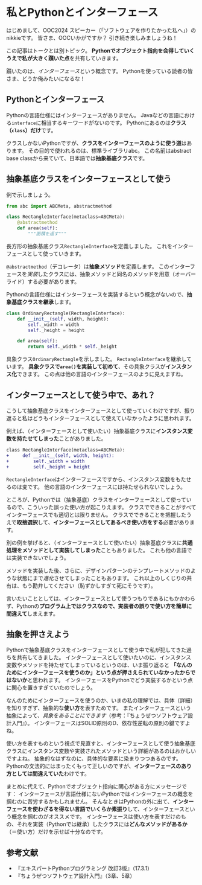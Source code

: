 # 私とPythonとインターフェース

はじめまして、OOC2024 スピーカー（「ソフトウェアを作りたかった私へ」）のnikkieです。
皆さま、OOCいかがですか？ 引き続き楽しみましょうね！

この記事はトークとは別トピック。
**Pythonでオブジェクト指向を会得していくうえで私が大きく躓いた点**を共有していきます。

躓いたのは、*インターフェース*という概念です。
Pythonを使っている読者の皆さま、どうか俺みたいになるな！

## Pythonとインターフェース

Pythonの言語仕様にはインターフェースがありません。
Javaなどの言語における`interface`に相当するキーワードがないのです。
Pythonにあるのは**クラス（`class`）だけ**です。

クラスしかないPythonですが、**クラスをインターフェースのように使う道**はあります。
その目的で使われるのは、標準ライブラリabc。
この名前はabstract base classから来ていて、日本語では**抽象基底クラス**です。

## 抽象基底クラスをインターフェースとして使う

例で示しましょう。

```python
from abc import ABCMeta, abstractmethod

class RectangleInterface(metaclass=ABCMeta):
    @abstractmethod
    def area(self):
        """面積を返す"""
```

長方形の抽象基底クラス`RectangleInterface`を定義しました。
これをインターフェースとして使っていきます。

`@abstractmethod`（デコレータ）は**抽象メソッド**を定義します。
このインターフェースを*実装*したクラスには、抽象メソッドと同名のメソッドを用意（オーバーライド）する必要があります。

Pythonの言語仕様にはインターフェースを実装するという概念がないので、**抽象基底クラスを継承**します。

```python
class OrdinaryRectangle(RectangleInterface):
    def __init__(self, width, height):
        self._width = width
        self._height = height

    def area(self):
        return self._width * self._height
```

具象クラス`OrdinaryRectangle`を示しました。
`RectangleInterface`を継承しています。
**具象クラスで`area()`を実装して初めて**、その具象クラスが**インスタンス化**できます。
この点は他の言語のインターフェースのように見えますね。

## インターフェースとして使う中で、あれ？

こうして抽象基底クラスをインターフェースとして使っていくわけですが、振り返ると私はどうもインターフェースとして使えていなかったように思われます。

例えば、（インターフェースとして使いたい）抽象基底クラスに**インスタンス変数を持たせてしまった**ことがありました。

```diff
class RectangleInterface(metaclass=ABCMeta):
+     def __init__(self, width, height):
+         self._width = width
+         self._height = height
```

`RectangleInterface`はインターフェースですから、インスタンス変数をもたせるのは変です。
他の言語のインターフェースには持たせられないでしょう。

ところが、Pythonでは（抽象基底）クラスをインターフェースとして使っているので、こういった誤った使い方が起こりえます。
クラスでできることがすべてインターフェースでも適切とは限りません。
クラスでできることを把握したうえで**取捨選択**して、**インターフェースとしてあるべき使い方をする**必要があります。

別の例を挙げると、（インターフェースとして使いたい）抽象基底クラスに**共通処理をメソッドとして実装してしまった**こともありました。
これも他の言語では実装できないでしょう。

メソッドを実装した後、さらに、デザインパターンのテンプレートメソッドのような状態にまで*進化*させてしまったこともあります。
これ以上のしくじりの共有は、もう勘弁してください（恥ずかしすぎて死にそうです）。

言いたいこととしては、インターフェースとして使うつもりであるにもかかわらず、Pythonの**プログラム上ではクラスなので、実装者の誤りで使い方を簡単に間違えて**しまえます。

## 抽象を押さえよう

Pythonで抽象基底クラスをインターフェースとして使う中で私が犯してきた過ちを共有してきました。
インターフェースとして使いたいのに、インスタンス変数やメソッドを持たせてしまっているというのは、いま振り返ると **「なんのためにインターフェースを使うのか」という点が押さえられていなかったからではないか**と思われます。
インターフェースをPythonでどう実装するかという点に関心を置きすぎていたのでしょう。

なんのためにインターフェースを使うのか、いまの私の理解では、具体（詳細）を知りすぎず、抽象的な**使い方**を表すためです。
またインターフェースという抽象によって、*具象をあることにできます*（参考：『ちょうぜつソフトウェア設計入門』）。
インターフェースはSOLID原則のD、依存性逆転の原則の鍵ですよね。

使い方を表すものという視点で見直すと、インターフェースとして使う抽象基底クラスにインスタンス変数や実装されたメソッドという詳細があるのはおかしいですよね。
抽象的なはずなのに、具体的な要素に染まりつつあるのです。
Pythonの文法的にはまったくもって正しいのですが、**インターフェースのあり方としては間違えていた**わけです。

まとめに代えて、Pythonでオブジェクト指向に関心がある方にメッセージです：
インターフェースが言語仕様にないPythonではインターフェースの概念を掴むのに苦労するかもしれません。
そんなときはPythonの外に出て、**インターフェースを使わざるを得ない言語でいくらか素振り**して、インターフェースという概念を掴むのがオススメです。
インターフェースは使い方を表すだけのもの、それを実装（Pythonでは継承）したクラスには**どんなメソッドがあるか**（＝使い方）だけを示せば十分なのです。

## 参考文献

* 『エキスパートPythonプログラミング 改訂3版』（17.3.1）
* 『ちょうぜつソフトウェア設計入門』（3章、5章）
